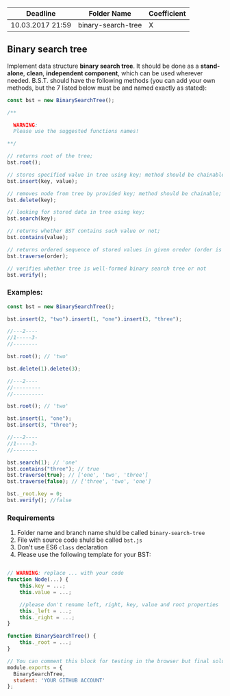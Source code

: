 ﻿| Deadline         | Folder Name        | Coefficient |
| ---------------- | ------------------ | ----------- |
| 10.03.2017 21:59 | binary-search-tree | X           |

## Binary search tree

Implement data structure **binary search tree**. It should be done as a **stand-alone**, **clean**, **independent component**, which can be used wherever needed. B.S.T. should have the following methods (you can add your own methods, but the 7 listed below must be and named exactly as stated):

```js
const bst = new BinarySearchTree();

/** 

  WARNING:
  Please use the suggested functions names!

**/

// returns root of the tree;
bst.root();

// stores specified value in tree using key; method should be chainable;
bst.insert(key, value);

// removes node from tree by provided key; method should be chainable;
bst.delete(key);

// looking for stored data in tree using key;
bst.search(key);

// returns whether BST contains such value or not;
bst.contains(value);

// returns ordered sequence of stored values in given oreder (order is boolean)
bst.traverse(order);

// verifies whether tree is well-formed binary search tree or not
bst.verify();
```

### Examples:

```js
const bst = new BinarySearchTree();

bst.insert(2, "two").insert(1, "one").insert(3, "three");

//---2----
//1-----3-
//--------

bst.root(); // 'two'

bst.delete(1).delete(3);

//---2----
//---------
//----------

bst.root(); // 'two'

bst.insert(1, "one");
bst.insert(3, "three");

//---2----
//1-----3-
//--------

bst.search(1); // 'one'
bst.contains("three"); // true
bst.traverse(true); // ['one', 'two', 'three']
bst.traverse(false); // ['three', 'two', 'one']

bst._root.key = 0;
bst.verify(); //false
```

### Requirements

1. Folder name and branch name shuld be called `binary-search-tree`
2. File with source code shuld be called `bst.js`
3. Don't use ES6 `class` declaration
4. Please use the following template for your BST:

```js

// WARNING: replace ... with your code
function Node(...) {
    this.key = ...;
    this.value = ...;

    //please don't rename left, right, key, value and root properties
    this._left = ...;
    this._right = ...;
}

function BinarySearchTree() {
    this._root = ...;
}

// You can comment this block for testing in the browser but final solution MUST contains this module.exports code
module.exports = {
  BinarySearchTree,
  student: 'YOUR GITHUB ACCOUNT'
};

```
